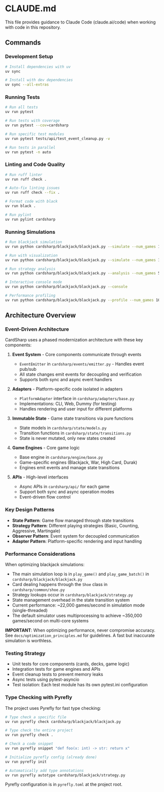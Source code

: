 # CLAUDE.md

This file provides guidance to Claude Code (claude.ai/code) when working with code in this repository.

## Commands

### Development Setup
```bash
# Install dependencies with uv
uv sync

# Install with dev dependencies
uv sync --all-extras
```

### Running Tests
```bash
# Run all tests
uv run pytest

# Run tests with coverage
uv run pytest --cov=cardsharp

# Run specific test modules
uv run pytest tests/api/test_event_cleanup.py -v

# Run tests in parallel
uv run pytest -n auto
```

### Linting and Code Quality
```bash
# Run ruff linter
uv run ruff check .

# Auto-fix linting issues
uv run ruff check --fix .

# Format code with black
uv run black .

# Run pylint
uv run pylint cardsharp
```

### Running Simulations
```bash
# Run blackjack simulation
uv run python cardsharp/blackjack/blackjack.py --simulate --num_games 10000

# Run with visualization
uv run python cardsharp/blackjack/blackjack.py --simulate --num_games 10000 --vis

# Run strategy analysis
uv run python cardsharp/blackjack/blackjack.py --analysis --num_games 5000

# Interactive console mode
uv run python cardsharp/blackjack/blackjack.py --console

# Performance profiling
uv run python cardsharp/blackjack/blackjack.py --profile --num_games 1000
```

## Architecture Overview

### Event-Driven Architecture
CardSharp uses a phased modernization architecture with these key components:

1. **Event System** - Core components communicate through events
   - `EventEmitter` in `cardsharp/events/emitter.py` - Handles event pub/sub
   - All state changes emit events for decoupling and verification
   - Supports both sync and async event handlers

2. **Adapters** - Platform-specific code isolated in adapters
   - `PlatformAdapter` interface in `cardsharp/adapters/base.py`
   - Implementations: CLI, Web, Dummy (for testing)
   - Handles rendering and user input for different platforms

3. **Immutable State** - Game state transitions via pure functions
   - State models in `cardsharp/state/models.py`
   - Transition functions in `cardsharp/state/transitions.py`
   - State is never mutated, only new states created

4. **Game Engines** - Core game logic
   - Base engine in `cardsharp/engine/base.py`
   - Game-specific engines (Blackjack, War, High Card, Durak)
   - Engines emit events and manage state transitions

5. **APIs** - High-level interfaces
   - Async APIs in `cardsharp/api/` for each game
   - Support both sync and async operation modes
   - Event-driven flow control

### Key Design Patterns

- **State Pattern**: Game flow managed through state transitions
- **Strategy Pattern**: Different playing strategies (Basic, Counting, Aggressive, Martingale)
- **Observer Pattern**: Event system for decoupled communication
- **Adapter Pattern**: Platform-specific rendering and input handling

### Performance Considerations

When optimizing blackjack simulations:
- The main simulation loop is in `play_game()` and `play_game_batch()` in `cardsharp/blackjack/blackjack.py`
- Card dealing happens through the `Shoe` class in `cardsharp/common/shoe.py`
- Strategy lookups occur in `cardsharp/blackjack/strategy.py`
- State management overhead in the state transition system
- Current performance: ~22,000 games/second in simulation mode (single-threaded)
- The default simulator uses multiprocessing to achieve ~350,000 games/second on multi-core systems

**IMPORTANT**: When optimizing performance, never compromise accuracy. See `docs/optimization_principles.md` for guidelines. A fast but inaccurate simulation is worthless.

### Testing Strategy

- Unit tests for core components (cards, decks, game logic)
- Integration tests for game engines and APIs
- Event cleanup tests to prevent memory leaks
- Async tests using pytest-asyncio
- Test isolation: Each test module has its own pytest.ini configuration

### Type Checking with Pyrefly

The project uses Pyrefly for fast type checking:

```bash
# Type check a specific file
uv run pyrefly check cardsharp/blackjack/blackjack.py

# Type check the entire project
uv run pyrefly check .

# Check a code snippet
uv run pyrefly snippet "def foo(x: int) -> str: return x"

# Initialize pyrefly config (already done)
uv run pyrefly init

# Automatically add type annotations
uv run pyrefly autotype cardsharp/blackjack/strategy.py
```

Pyrefly configuration is in `pyrefly.toml` at the project root.